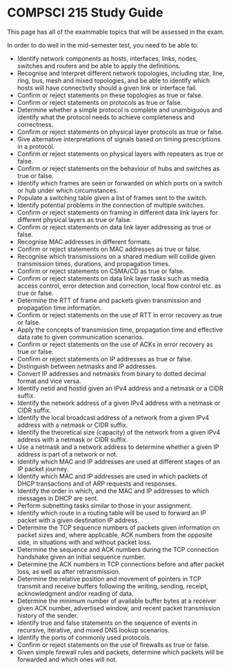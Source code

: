 # COMPSCI 215 Study Guide

This page has all of the exammable topics that will be assessed in the exam.

In order to do well in the mid-semester test, you need to be able to:

- Identify network components as hosts, interfaces, links, nodes, switches and
  routers and be able to apply the definitions.
- Recognise and interpret different network topologies, including star, line, ring,
  bus, mesh and mixed topologies, and be able to identify which hosts will have
  connectivity should a given link or interface fail.
- Confirm or reject statements on these topologies as true or false.
- Confirm or reject statements on protocols as true or false.
- Determine whether a simple protocol is complete and unambiguous and identify
  what the protocol needs to achieve completeness and correctness.
- Confirm or reject statements on physical layer protocols as true or false.
- Give alternative interpretations of signals based on timing prescriptions in a
  protocol.
- Confirm or reject statements on physical layers with repeaters as true or false.
- Confirm or reject statements on the behaviour of hubs and switches as true or
  false.
- Identify which frames are seen or forwarded on which ports on a switch or hub
  under which circumstances.
- Populate a switching table given a list of frames sent to the switch.
- Identify potential problems in the connection of multiple switches.
- Confirm or reject statements on framing in different data link layers for different
  physical layers as true or false.
- Confirm or reject statements on data link layer addressing as true or false.
- Recognise MAC addresses in different formats.
- Confirm or reject statements on MAC addresses as true or false.
- Recognise which transmissions on a shared medium will collide given
  transmission times, durations, and propagation times.
- Confirm or reject statements on CSMA/CD as true or false.
- Confirm or reject statements on data link layer tasks such as media access
  control, error detection and correction, local flow control etc. as true or false.
- Determine the RTT of frame and packets given transmission and propagation
  time information.
- Confirm or reject statements on the use of RTT in error recovery as true or false.
- Apply the concepts of transmission time, propagation time and effective data
  rate to given communication scenarios.
- Confirm or reject statements on the use of ACKs in error recovery as true or false.
- Confirm or reject statements on IP addresses as true or false.
- Distinguish between netmasks and IP addresses.
- Convert IP addresses and netmasks from binary to dotted decimal format and
  vice versa.
- Identify netid and hostid given an IPv4 address and a netmask or a CIDR suffix.
- Identify the network address of a given IPv4 address with a netmask or CIDR
  suffix.
- Identify the local broadcast address of a network from a given IPv4 address with
  a netmask or CIDR suffix.
- Identify the theoretical size (capacity) of the network from a given IPv4 address
  with a netmask or CIDR suffix.
- Use a netmask and a network address to determine whether a given IP address is
  part of a network or not.
- Identify which MAC and IP addresses are used at different stages of an IP packet
  journey.
- Identify which MAC and IP addresses are used in which packets of DHCP
  transactions and of ARP requests and responses.
- Identify the order in which, and the MAC and IP addresses to which messages in
  DHCP are sent.
- Perform subnetting tasks similar to those in your assignment.
- Identify which route in a routing table will be used to forward an IP packet with a
  given destination IP address.
- Determine the TCP sequence numbers of packets given information on packet
  sizes and, where applicable, ACK numbers from the opposite side, in situations
  with and without packet loss.
- Determine the sequence and ACK numbers during the TCP connection
  handshake given an initial sequence number.
- Determine the ACK numbers in TCP connections before and after packet loss, as
  well as after retransmission.
- Determine the relative position and movement of pointers in TCP transmit and
  receive buffers following the writing, sending, receipt, acknowledgment and/or
  reading of data.
- Determine the minimum number of available buffer bytes at a receiver given ACK
  number, advertised window, and recent packet transmission history of the
  sender.
- Identify true and false statements on the sequence of events in recursive,
  iterative, and mixed DNS lookup scenarios.
- Identify the ports of commonly used protocols.
- Confirm or reject statements on the use of firewalls as true or false.
- Given simple firewall rules and packets, determine which packets will be
  forwarded and which ones will not.
